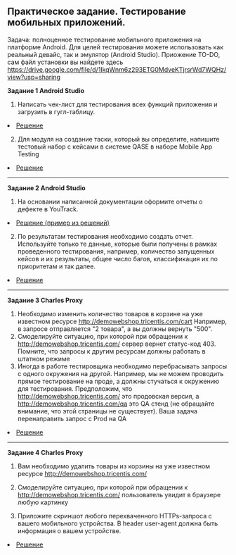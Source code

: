###
 Практическое задание. Тестирование мобильных приложений. 
---

Задача: полноценное тестирование мобильного приложения на платформе Android. Для целей тестирования можете использовать как реальный девайс, так и эмулятор (Android Studio). Приожение TO-DO, сам файл установки вы найдете здесь https://drive.google.com/file/d/1IkqWnm6z293ETG0MdveKTjrsrWd7WQHz/view?usp=sharing 

<p><strong> Задание 1 Android Studio </strong></p>

1. Написать чек-лист для тестирования всех функций приложения и загрузить в гугл-таблицу. 
<li>  <a href="https://docs.google.com/spreadsheets/d/1ah6rQ_NxeTUkWW0cr4LRI8ZjlTqVEa9A/edit?usp=drive_link"> Решение </a>  </li>

2. Для модуля на создание таски, который вы определите, напишите тестовый набор с кейсами в системе QASE  в наборе Mobile App Testing
<li>  <a href="https://drive.google.com/file/d/1s3GsURHqPyA6i47bmFQac7cfdFnJoNsi/view?usp=drive_link"> Решение </a>  </li>

---

<p><strong> Задание 2 Android Studio </strong></p>

1. На основании написанной документации оформите отчеты о дефекте в YouTrack.
<li>  <a href="https://drive.google.com/file/d/1w7-ZV1N91TwPEYzoEM082sbwmPc0fNwV/view?usp=drive_link"> Решение (пример из решений) </a>  </li>

2. По результатам тестирования необходимо создать отчет. Используйте только те данные, которые были получены в рамках проведенного тестирования, например, количество запущенных кейсов и их результаты, общее число багов, классификация их по приоритетам и так далее.
<li>  <a href="https://docs.google.com/document/d/1ezuzfcuKC6RjzVdjdHUKyc0HG8MEoz3q/edit?usp=drive_link&ouid=114290927927113588530&rtpof=true&sd=true"> Решение </a>  </li>

---

<p><strong> Задание 3 Charles Proxy </strong></p>

1. Необходимо изменить количество товаров в корзине на уже известном ресурсе http://demowebshop.tricentis.com/cart Например, в запросе отправляется "2 товара", а вы должны вернуть "500".
2. Смоделируйте ситуацию, при которой при обращении к http://demowebshop.tricentis.com/ сервер вернет статус-код 403. Помните, что запросы к другим ресурсам должны работать в штатном режиме
3. Иногда в работе тестировщика необходимо перебрасывать запросы с одного окружения на другой. Например, мы не можем проводить прямое тестирование на проде, а должны стучаться к окружению для тестирования. Предположим, что http://demowebshop.tricentis.com/ это продовская версия, а http://demowebshop.tricentis.com/qa это QA стенд (не обращайте внимание, что этой страницы не существует). Ваша задача перенаправить запрос с Prod на QA
<li>  <a href="https://drive.google.com/drive/folders/1cK0-hnamRLQqzLZT-zAMr5CcQwYf6nfO?usp=drive_link"> Решение </a>  </li>

---

<p><strong> Задание 4 Charles Proxy </strong></p>

1. Вам необходимо удалить товары из корзины на уже известном ресурсе http://demowebshop.tricentis.com/

2. Смоделируйте ситуацию, при которой при обращении к http://demowebshop.tricentis.com/ пользователь увидит в браузере любую картинку

3. Приложите скриншот любого перехваченного HTTPs-запроса с вашего мобильного устройства. В header user-agent должна быть информация о вашем устройстве.
<li>  <a href="https://drive.google.com/drive/folders/1cK0-hnamRLQqzLZT-zAMr5CcQwYf6nfO?usp=drive_link"> Решение </a>  </li>
